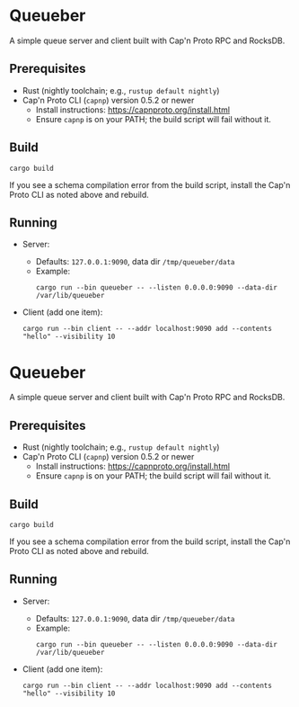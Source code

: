 Queueber
========

A simple queue server and client built with Cap'n Proto RPC and RocksDB.

Prerequisites
-------------

- Rust (nightly toolchain; e.g., `rustup default nightly`)
- Cap'n Proto CLI (`capnp`) version 0.5.2 or newer
  - Install instructions: https://capnproto.org/install.html
  - Ensure `capnp` is on your PATH; the build script will fail without it.

Build
-----

```
cargo build
```

If you see a schema compilation error from the build script, install the Cap'n Proto CLI as noted above and rebuild.

Running
-------

- Server:
  - Defaults: `127.0.0.1:9090`, data dir `/tmp/queueber/data`
  - Example:
    ```
    cargo run --bin queueber -- --listen 0.0.0.0:9090 --data-dir /var/lib/queueber
    ```

- Client (add one item):
  ```
  cargo run --bin client -- --addr localhost:9090 add --contents "hello" --visibility 10
  ```
Queueber
========

A simple queue server and client built with Cap'n Proto RPC and RocksDB.

Prerequisites
-------------

- Rust (nightly toolchain; e.g., `rustup default nightly`)
- Cap'n Proto CLI (`capnp`) version 0.5.2 or newer
  - Install instructions: https://capnproto.org/install.html
  - Ensure `capnp` is on your PATH; the build script will fail without it.

Build
-----

```
cargo build
```

If you see a schema compilation error from the build script, install the Cap'n Proto CLI as noted above and rebuild.

Running
-------

- Server:
  - Defaults: `127.0.0.1:9090`, data dir `/tmp/queueber/data`
  - Example:
    ```
    cargo run --bin queueber -- --listen 0.0.0.0:9090 --data-dir /var/lib/queueber
    ```

- Client (add one item):
  ```
  cargo run --bin client -- --addr localhost:9090 add --contents "hello" --visibility 10
  ```
